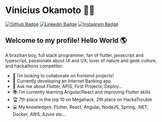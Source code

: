 # Vinicius Okamoto :man_technologist:

[![Github Badge](https://img.shields.io/badge/-Github-000?style=flat-square&logo=Github&logoColor=white&link=https://github.com/viniokamoto)](https://github.com/viniokamoto)
[![Linkedin Badge](https://img.shields.io/badge/-LinkedIn-blue?style=flat-square&logo=Linkedin&logoColor=white&link=https://www.linkedin.com/in/vinicius-okamoto)](https://www.linkedin.com/in/vinicius-okamoto)
[![Instagram Badge](https://img.shields.io/badge/-Instagram-FF1B1B?style=flat-square&labelColor=FF1B1B&logo=instagram&logoColor=white&link=https://www.instagram.com/viniokamoto/)](https://www.instagram.com/viniokamoto/)


## Welcome to my profile! Hello World :earth_americas: 

A brazilian boy, full stack programmer, fan of flutter, javascript and typescript, passionate about UI and UX, lover of nature and geek culture, and hackathons competitor.

- 👯 I’m looking to collaborate on frontend projects!
- 🚧 Currently developing an Internet Banking app
- 💬 Ask me about Flutter, APIS, First Projects, Deploy...
- 📚 I'm currently learning Angular/React and improving Flutter skills
- 🏆 7th place in the top 10 on Megahack, 2th place on HackaTrouble
- 💻 My knowledges: Flutter, React, Angular, NodeJS, Spring, .NET, Docker, AWS, Azure etc...
